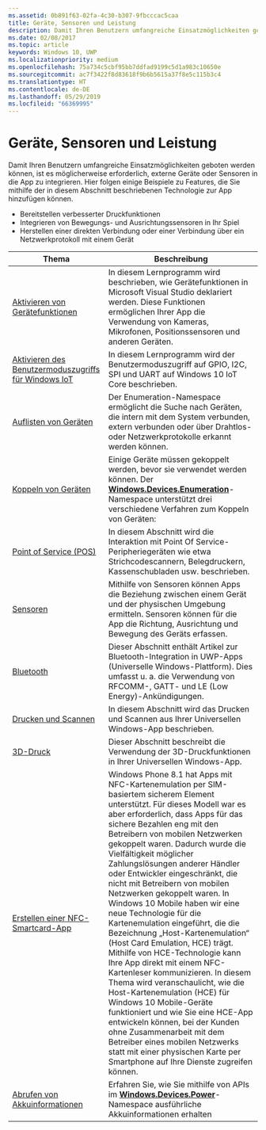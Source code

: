 ```yaml
---
ms.assetid: 0b891f63-02fa-4c30-b307-9fbcccac5caa
title: Geräte, Sensoren und Leistung
description: Damit Ihren Benutzern umfangreiche Einsatzmöglichkeiten geboten werden können, ist es möglicherweise erforderlich, externe Geräte oder Sensoren in die App zu integrieren.
ms.date: 02/08/2017
ms.topic: article
keywords: Windows 10, UWP
ms.localizationpriority: medium
ms.openlocfilehash: 75a734c5cbf95bb7ddfad9199c5d1a983c10650e
ms.sourcegitcommit: ac7f3422f8d83618f9b6b5615a37f8e5c115b3c4
ms.translationtype: HT
ms.contentlocale: de-DE
ms.lasthandoff: 05/29/2019
ms.locfileid: "66369995"
---
```

# <a name="devices-sensors-and-power"></a>Geräte, Sensoren und Leistung


Damit Ihren Benutzern umfangreiche Einsatzmöglichkeiten geboten werden können, ist es möglicherweise erforderlich, externe Geräte oder Sensoren in die App zu integrieren. Hier folgen einige Beispiele zu Features, die Sie mithilfe der in diesem Abschnitt beschriebenen Technologie zur App hinzufügen können.

-   Bereitstellen verbesserter Druckfunktionen
-   Integrieren von Bewegungs- und Ausrichtungssensoren in Ihr Spiel
-   Herstellen einer direkten Verbindung oder einer Verbindung über ein Netzwerkprotokoll mit einem Gerät

| Thema | Beschreibung |
|-------|-------------|
| [Aktivieren von Gerätefunktionen](enable-device-capabilities.md) | In diesem Lernprogramm wird beschrieben, wie Gerätefunktionen in Microsoft Visual Studio deklariert werden. Diese Funktionen ermöglichen Ihrer App die Verwendung von Kameras, Mikrofonen, Positionssensoren und anderen Geräten. | 
| [Aktivieren des Benutzermoduszugriffs für Windows IoT](enable-usermode-access.md) | In diesem Lernprogramm wird der Benutzermoduszugriff auf GPIO, I2C, SPI und UART auf Windows 10 IoT Core beschrieben. |
| [Auflisten von Geräten](enumerate-devices.md) | Der Enumeration-Namespace ermöglicht die Suche nach Geräten, die intern mit dem System verbunden, extern verbunden oder über Drahtlos- oder Netzwerkprotokolle erkannt werden können. |
| [Koppeln von Geräten](pair-devices.md) | Einige Geräte müssen gekoppelt werden, bevor sie verwendet werden können. Der [<strong>Windows.Devices.Enumeration</strong>](https://docs.microsoft.com/uwp/api/Windows.Devices.Enumeration)-Namespace unterstützt drei verschiedene Verfahren zum Koppeln von Geräten: |
| [Point of Service (POS)](point-of-service.md) | In diesem Abschnitt wird die Interaktion mit Point Of Service-Peripheriegeräten wie etwa Strichcodescannern, Belegdruckern, Kassenschubladen usw. beschrieben. | 
| [Sensoren](sensors.md) | Mithilfe von Sensoren können Apps die Beziehung zwischen einem Gerät und der physischen Umgebung ermitteln. Sensoren können für die App die Richtung, Ausrichtung und Bewegung des Geräts erfassen. |
| [Bluetooth](bluetooth.md) | Dieser Abschnitt enthält Artikel zur Bluetooth-Integration in UWP-Apps (Universelle Windows-Plattform). Dies umfasst u. a. die Verwendung von RFCOMM-, GATT- und LE (Low Energy)-Ankündigungen. | 
| [Drucken und Scannen](printing-and-scanning.md) | In diesem Abschnitt wird das Drucken und Scannen aus Ihrer Universellen Windows-App beschrieben. | 
| [3D-Druck](3d-printing.md) | Dieser Abschnitt beschreibt die Verwendung der 3D-Druckfunktionen in Ihrer Universellen Windows-App. |
| [Erstellen einer NFC-Smartcard-App](host-card-emulation.md) | Windows Phone 8.1 hat Apps mit NFC-Kartenemulation per SIM-basiertem sicherem Element unterstützt. Für dieses Modell war es aber erforderlich, dass Apps für das sichere Bezahlen eng mit den Betreibern von mobilen Netzwerken gekoppelt waren. Dadurch wurde die Vielfältigkeit möglicher Zahlungslösungen anderer Händler oder Entwickler eingeschränkt, die nicht mit Betreibern von mobilen Netzwerken gekoppelt waren. In Windows 10 Mobile haben wir eine neue Technologie für die Kartenemulation eingeführt, die die Bezeichnung „Host-Kartenemulation“ (Host Card Emulation, HCE) trägt. Mithilfe von HCE-Technologie kann Ihre App direkt mit einem NFC-Kartenleser kommunizieren. In diesem Thema wird veranschaulicht, wie die Host-Kartenemulation (HCE) für Windows 10 Mobile-Geräte funktioniert und wie Sie eine HCE-App entwickeln können, bei der Kunden ohne Zusammenarbeit mit dem Betreiber eines mobilen Netzwerks statt mit einer physischen Karte per Smartphone auf Ihre Dienste zugreifen können. |
| [Abrufen von Akkuinformationen](get-battery-info.md) | Erfahren Sie, wie Sie mithilfe von APIs im [<strong>Windows.Devices.Power</strong>](https://docs.microsoft.com/uwp/api/Windows.Devices.Power)-Namespace ausführliche Akkuinformationen erhalten |

